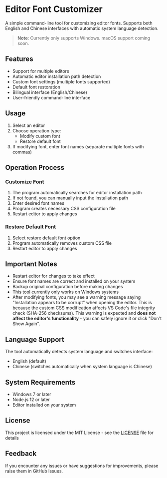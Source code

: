 # Editor Font Customizer

A simple command-line tool for customizing editor fonts. Supports both English and Chinese interfaces with automatic system language detection.

> **Note**: Currently only supports Windows. macOS support coming soon.

## Features

- Support for multiple editors
- Automatic editor installation path detection
- Custom font settings (multiple fonts supported)
- Default font restoration
- Bilingual interface (English/Chinese)
- User-friendly command-line interface

## Usage

1. Select an editor
2. Choose operation type:
   - Modify custom font
   - Restore default font
3. If modifying font, enter font names (separate multiple fonts with commas)

## Operation Process

### Customize Font

1. The program automatically searches for editor installation path
2. If not found, you can manually input the installation path
3. Enter desired font names
4. Program creates necessary CSS configuration file
5. Restart editor to apply changes

### Restore Default Font

1. Select restore default font option
2. Program automatically removes custom CSS file
3. Restart editor to apply changes

## Important Notes

- Restart editor for changes to take effect
- Ensure font names are correct and installed on your system
- Backup original configuration before making changes
- This tool currently only works on Windows systems
- After modifying fonts, you may see a warning message saying "Installation appears to be corrupt" when opening the editor. This is because the custom CSS modification affects VS Code's file integrity check (SHA-256 checksums). This warning is expected and **does not affect the editor's functionality** - you can safely ignore it or click "Don't Show Again".

## Language Support

The tool automatically detects system language and switches interface:

- English (default)
- Chinese (switches automatically when system language is Chinese)

## System Requirements

- Windows 7 or later
- Node.js 12 or later
- Editor installed on your system

## License

This project is licensed under the MIT License - see the [LICENSE](LICENSE) file for details

## Feedback

If you encounter any issues or have suggestions for improvements, please raise them in GitHub Issues.
